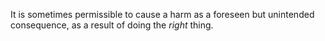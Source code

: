 It is sometimes permissible to cause a harm as a foreseen but unintended consequence, as a result of doing the *right* thing.